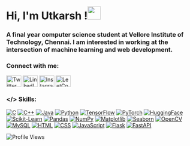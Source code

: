 <h1 align="left">Hi, I'm Utkarsh !<img src="https://media.giphy.com/media/hvRJCLFzcasrR4ia7z/giphy.gif" width="35px"></h1>
<h3 align="left">A final year computer science student at Vellore Institute of Technology, Chennai. I am interested in working at the intersection of machine learning and web development.</h3>

<h3 align="left">Connect with me:</h3>
<p align="left">
<a href="https://twitter.com/utkvar03" target="blank"><img align="center" src="https://raw.githubusercontent.com/rahuldkjain/github-profile-readme-generator/master/src/images/icons/Social/twitter.svg" alt="Twitter" height="30" width="40" /></a>
<a href="https://www.linkedin.com/in/utkarsh-varman-00613a220/" target="blank"><img align="center" src="https://raw.githubusercontent.com/rahuldkjain/github-profile-readme-generator/master/src/images/icons/Social/linked-in-alt.svg" alt="LinkedIn" height="30" width="40" /></a>
<a href="https://www.instagram.com/uplusv_/?hl=en" target="blank"><img align="center" src="https://raw.githubusercontent.com/rahuldkjain/github-profile-readme-generator/master/src/images/icons/Social/instagram.svg" alt="Instagram" height="30" width="40" /></a>
<a href="https://www.leetcode.com/uplusv" target="blank"><img align="center" src="https://raw.githubusercontent.com/rahuldkjain/github-profile-readme-generator/master/src/images/icons/Social/leet-code.svg" alt="LeetCode" height="30" width="40" /></a>
</p>

<h3 align="left"><span>&lt;/&gt;</span> Skills:</h3>

<p>
  <a href="https://www.cprogramming.com/" target="_blank"><img src="https://img.shields.io/badge/C-00599C?style=flat-square&logo=c&logoColor=white" alt="C"/></a>
  <a href="https://www.w3schools.com/cpp/" target="_blank"><img src="https://img.shields.io/badge/C++-00599C?style=flat-square&logo=cplusplus&logoColor=white" alt="C++"/></a>
  <a href="https://www.java.com" target="_blank"><img src="https://img.shields.io/badge/Java-007396?style=flat-square&logo=java&logoColor=white" alt="Java"/></a>
  <a href="https://www.python.org" target="_blank"><img src="https://img.shields.io/badge/Python-3776AB?style=flat-square&logo=python&logoColor=white" alt="Python"/></a>
  <a href="https://www.tensorflow.org" target="_blank"><img src="https://img.shields.io/badge/TensorFlow-FF6F00?style=flat-square&logo=tensorflow&logoColor=white" alt="TensorFlow"/></a>
  <a href="https://pytorch.org/" target="_blank"><img src="https://img.shields.io/badge/PyTorch-EE4C2C?style=flat-square&logo=pytorch&logoColor=white" alt="PyTorch"/></a>
  <a href="https://huggingface.co/" target="_blank"><img src="https://img.shields.io/badge/HuggingFace-FFB000?style=flat-square&logo=huggingface&logoColor=white" alt="HuggingFace"/></a>
  <a href="https://scikit-learn.org/" target="_blank"><img src="https://img.shields.io/badge/Scikit--Learn-F7931E?style=flat-square&logo=scikit-learn&logoColor=white" alt="Scikit-Learn"/></a>
  <a href="https://pandas.pydata.org/" target="_blank"><img src="https://img.shields.io/badge/Pandas-150458?style=flat-square&logo=pandas&logoColor=white" alt="Pandas"/></a>
  <a href="https://numpy.org/" target="_blank"><img src="https://img.shields.io/badge/NumPy-013243?style=flat-square&logo=numpy&logoColor=white" alt="NumPy"/></a>
  <a href="https://matplotlib.org/" target="_blank"><img src="https://img.shields.io/badge/Matplotlib-2C5CB9?style=flat-square&logo=python&logoColor=white" alt="Matplotlib"/></a>
  <a href="https://seaborn.pydata.org/" target="_blank"><img src="https://img.shields.io/badge/Seaborn-3776AB?style=flat-square&logo=python&logoColor=white" alt="Seaborn"/></a>
  <a href="https://opencv.org/" target="_blank"><img src="https://img.shields.io/badge/OpenCV-5C3EE8?style=flat-square&logo=opencv&logoColor=white" alt="OpenCV"/></a>
  <a href="https://www.mysql.com/" target="_blank"><img src="https://img.shields.io/badge/MySQL-4479A1?style=flat-square&logo=mysql&logoColor=white" alt="MySQL"/></a>
  <a href="https://html.spec.whatwg.org/" target="_blank"><img src="https://img.shields.io/badge/HTML5-E34F26?style=flat-square&logo=html5&logoColor=white" alt="HTML"/></a>
  <a href="https://www.w3.org/Style/CSS/" target="_blank"><img src="https://img.shields.io/badge/CSS3-1572B6?style=flat-square&logo=css3&logoColor=white" alt="CSS"/></a>
  <a href="https://developer.mozilla.org/en-US/docs/Web/JavaScript" target="_blank"><img src="https://img.shields.io/badge/JavaScript-F7DF1E?style=flat-square&logo=javascript&logoColor=black" alt="JavaScript"/></a>
  <a href="https://flask.palletsprojects.com/" target="_blank"><img src="https://img.shields.io/badge/Flask-000000?style=flat-square&logo=flask&logoColor=white" alt="Flask"/></a>
  <a href="https://fastapi.tiangolo.com/" target="_blank"><img src="https://img.shields.io/badge/FastAPI-009688?style=flat-square&logo=fastapi&logoColor=white" alt="FastAPI"/></a>
</p>

<p align="left">
  <img src="https://komarev.com/ghpvc/?username=Aarshhh&color=brightgreen" alt="Profile Views"/>
</p>
